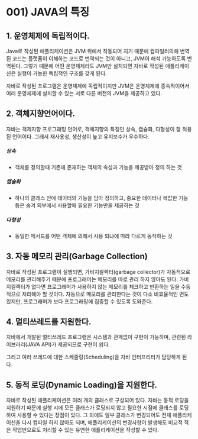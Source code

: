 # 001) JAVA의 특징

## 1. 운영체제에 독립적이다.

Java로 작성된 애플리케이션은 JVM 위에서 작동되어 지기 때문에 컴파일러의해 번역된 코드는 플랫폼이 이해하는 코드로 번역되는 것이 아니고,  JVM이 해석 가능하도록 번역된다. 그렇기 때문에 어떤 운영체제라도 JVM만 설치되면 자바로 작성된 애플리케이션은 실행이 가능한 독립적인 구조를 갖게 된다.

자바로 작성된 프로그램은 운영체제에 독립적이지만 JVM은 운영체제에 종속적이어서 여러 운영체제에 설치할 수 있는 서로 다른 버전의 JVM을 제공하고 있다.



## 2. 객체지향언어이다.

자바는 객제지향 프로그래밍 언어로, 객체지향의 특징인 상속, 캡슐화, 다형성이 잘 적용된 언어이다. 그래서 재사용성, 생산성이 높고 유지보수가 우수하다.

##### 상속

- 객체를 정의할때 기존에 존재하는 객체의 속성과 기능을 제공받아 정의 하는 것

##### 캡슐화

- 하나의 클래스 안에 데이터와 기능을 담아 정의하고, 중요한 데이터나 복잡한 기능 등은 숨겨 외부에서 사용할때 필요한 기능만을 제공하는 것

##### 다형성

- 동일한 메서드를 어떤 객체에 의해서 사용 되냐에 따라 다르게 동작하는 것



## 3. 자동 메모리 관리(Garbage Collection)

자바로 작성된 프로그램이 실행되면, 가비지컬렉터(garbage collector)가 자동적으로 메모리를 관리해주기 때문에 프로그래머는 메모리를 따로 관리 하지 않아도 된다. 가비지컬렉터가 없다면 프로그래머가 사용하지 않는 메모리를 체크하고 반환하는 일을 수동적으로 처리해야 할 것이다. 자동으로 메모리를 관리한다는 것이 다소 비효율적인 면도 있지만, 프로그래머가 보다 프로그래밍에 집중할 수 있도록 도와준다.



## 4. 멀티쓰레드를 지원한다.

자바에서 개발된 멀티쓰레드 프로그램은 시스템과 관계없이 구현이 가능하며, 관련된 라이브러리(JAVA  API)가 제공되므로 구현이 쉽다.

그리고 여러 쓰레드에 대한 스케줄링(Scheduling)을 자바 인터프리터가 담당하게 된다.



## 5. 동적 로딩(Dynamic Loading)을 지원한다.

자바로 작성된 애플리케이션은 여러 개의 클래스로 구성되어 있다. 자바는 동적 로딩을 지원하기 때문에 실행 시에 모든 클래스가 로딩되지 않고 필요한 시점에 클래스를 로딩하여 사용할 수 있다는 장점이 있다. 그 외에도 일부 클래스가 변경되어도 전체 애플리케이션을 다시 컴파일 하지 않아도 되며, 애플리케이션의 변경사항이 발생해도 비교적 적은 작업만으로도 처리할 수 있는 유연한 애플리케이션을 작성할 수 있다.